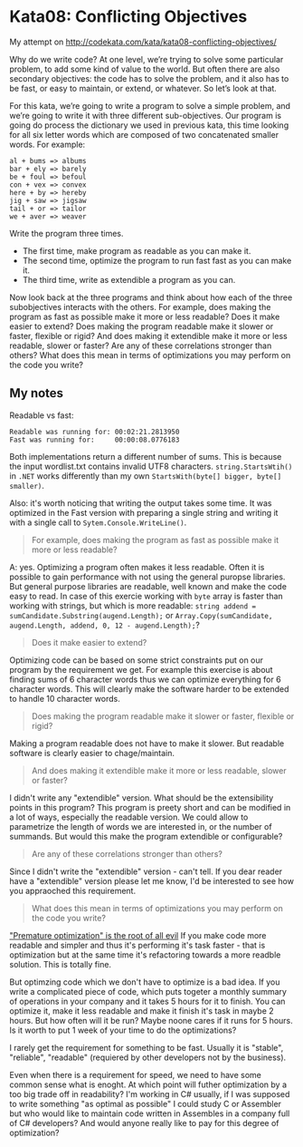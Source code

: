 # Kata08: Conflicting Objectives

My attempt on http://codekata.com/kata/kata08-conflicting-objectives/

Why do we write code? At one level, we’re trying to solve some particular problem, to add some kind of value to the world. But often there are also secondary objectives: the code has to solve the problem, and it also has to be fast, or easy to maintain, or extend, or whatever. So let’s look at that.

For this kata, we’re going to write a program to solve a simple problem, and we’re going to write it with three different sub-objectives. Our program is going do process the dictionary we used in previous kata, this time looking for all six letter words which are composed of two concatenated smaller words. For example:

```
al + bums => albums
bar + ely => barely
be + foul => befoul
con + vex => convex
here + by => hereby
jig + saw => jigsaw
tail + or => tailor
we + aver => weaver
```

Write the program three times.
* The first time, make program as readable as you can make it.
* The second time, optimize the program to run fast fast as you can make it.
* The third time, write as extendible a program as you can.

Now look back at the three programs and think about how each of the three subobjectives interacts with the others. For example, does making the program as fast as possible make it more or less readable? Does it make easier to extend? Does making the program readable make it slower or faster, flexible or rigid? And does making it extendible make it more or less readable, slower or faster? Are any of these correlations stronger than others? What does this mean in terms of optimizations you may perform on the code you write?

## My notes

Readable vs fast:
```
Readable was running for: 00:02:21.2813950
Fast was running for:     00:00:08.0776183
```

Both implementations return a different number of sums. This is because the input wordlist.txt contains invalid UTF8 characters. `string.StartsWtih()` in `.NET` works differently than my own `StartsWith(byte[] bigger, byte[] smaller)`.

Also: it's worth noticing that writing the output takes some time. It was optimized in the Fast version with preparing a single string and writing it with a single call to `Sytem.Console.WriteLine()`.

> For example, does making the program as fast as possible make it more or less readable?

A: yes. Optimizing a program often makes it less readable. Often it is possible to gain performance with not using the general puropse libraries. But general purpose libraries are readable, well known and make the code easy to read. In case of this exercie working with `byte` array is faster than working with strings, but which is more readable:
`string addend = sumCandidate.Substring(augend.Length);`
or 
`Array.Copy(sumCandidate, augend.Length, addend, 0, 12 - augend.Length);`?

> Does it make easier to extend?

Optimizing code can be based on some strict constraints put on our program by the requirement we get. For example this exercise is about finding sums of 6 character words thus we can optimize everything for 6 character words. This will clearly make the software harder to be extended to handle 10 character words.

> Does making the program readable make it slower or faster, flexible or rigid?

Making a program readable does not have to make it slower. But readable software is clearly easier to chage/maintain.

> And does making it extendible make it more or less readable, slower or faster?

I didn't write any "extendible" version. What should be the extensibility points in this program?
This program is preety short and can be modified in a lot of ways, especially the readable version. We could allow to parametrize the length of words we are interested in, or the number of summands. But would this make the program extendible or configurable?

> Are any of these correlations stronger than others?

Since I didn't write the "extendible" version - can't tell. If you dear reader have a "extendible" version please let me know, I'd be interested to see how you appraoched this requirement.

> What does this mean in terms of optimizations you may perform on the code you write?

["Premature optimization" is the root of all evil](http://wiki.c2.com/?PrematureOptimization)
If you make code more readable and simpler and thus it's performing it's task faster - that is optimization but at the same time it's refactoring towards a more readble solution. This is totally fine.

But optimzing code which we don't have to optimize is a bad idea.
If you write a complicated piece of code, which puts togeter a monthly summary of operations in your company and it takes 5 hours for it to finish. You can optimize it, make it less readable and make it finish it's task in maybe 2 hours. But how often will it be run? Maybe noone cares if it runs for 5 hours. Is it worth to put 1 week of your time to do the optimizations?

I rarely get the requirement for something to be fast. Usually it is "stable", "reliable", "readable" (requiered by other developers not by the business).

Even when there is a requirement for speed, we need to have some common sense what is enoght. At which point will futher optimization by a too big trade off in readability?
I'm working in C# usually, if I was supposed to write something "as optimal as possible" I could study C or Assembler but who would like to maintain code written in Assembles in a company full of C# developers? And would anyone really like to pay for this degree of optimization?